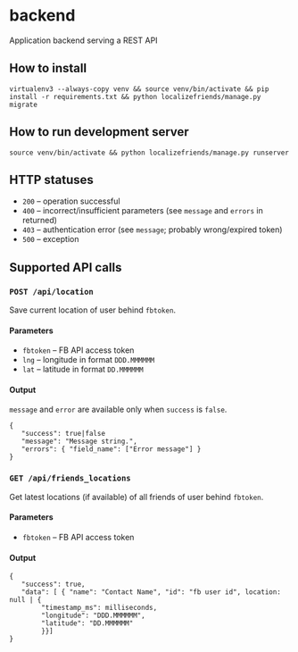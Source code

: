 # backend
Application backend serving a REST API

## How to install
    virtualenv3 --always-copy venv && source venv/bin/activate && pip install -r requirements.txt && python localizefriends/manage.py migrate

## How to run development server
    source venv/bin/activate && python localizefriends/manage.py runserver

## HTTP statuses
* `200` – operation successful
* `400` – incorrect/insufficient parameters (see `message` and `errors` in returned)
* `403` – authentication error (see `message`; probably wrong/expired token)
* `500` – exception

## Supported API calls

### `POST /api/location`

Save current location of user behind `fbtoken`.

#### Parameters
* `fbtoken` – FB API access token
* `lng` – longitude in format `DDD.MMMMMM`
* `lat` – latitude in format `DD.MMMMMM`

#### Output
`message` and `error` are available only when `success` is `false`.

    {
       "success": true|false
       "message": "Message string.",
       "errors": { "field_name": ["Error message"] }
    }

### `GET /api/friends_locations`

Get latest locations (if available) of all friends of user behind `fbtoken`.

#### Parameters
* `fbtoken` – FB API access token

#### Output
    {
       "success": true,
       "data": [ { "name": "Contact Name", "id": "fb user id", location: null | {
            "timestamp_ms": milliseconds,
            "longitude": "DDD.MMMMMM",
            "latitude": "DD.MMMMMM"
            }}]
    }
